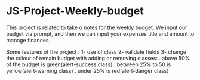 # JS-Project-Weekly-budget

This project is related to take o notes for the weekly budget.
We input our budget via prompt, and then we can input your expenses title and amount to manage finances.

Some features of the project :
1- use of class 
2- validate fields
3- change the colour of remain budget with adding or removing classes:
   . above 50% of the budget is green(alert-success class)
   . between 25% to 50 is yellow(alert-warning class)
   . under 25% is red(alert-danger class)

